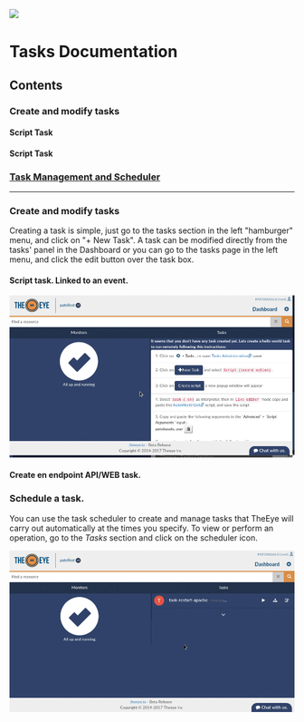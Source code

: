 [![](https://theeye.io/landpage/images/logo.png)](https://theeye.io)
# Tasks Documentation
## Contents
### Create and modify tasks
#### Script Task
#### Script Task
### [Task Management and Scheduler](#schedule-a-task)
-------------------------------------
### Create and modify tasks
Creating a task is simple, just go to the tasks section in the left "hamburger" menu, and click on "+ New Task". 
A task can be modified directly from the tasks' panel in the Dashboard or you can go to the tasks page in the left menu, and click the edit button over the task box.

#### Script task. Linked to an event.

![](https://github.com/patobas/docs/blob/master/task-script.gif)

#### Create en endpoint API/WEB task.

### Schedule a task.

You can use the task scheduler to create and manage tasks that TheEye will carry out automatically at the times you specify.
To view or perform an operation, go to the _Tasks_ section and click on the scheduler icon.

![](https://github.com/patobas/docs/blob/master/schedule.gif)
